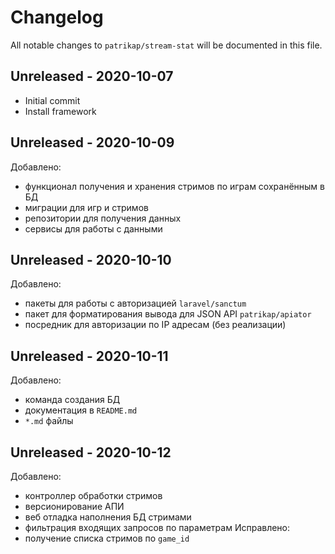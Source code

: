 # Changelog

All notable changes to `patrikap/stream-stat` will be documented in this file.

## Unreleased - 2020-10-07
 * Initial commit
 * Install framework


## Unreleased - 2020-10-09
Добавлено:
 * функционал получения и хранения стримов по играм сохранённым в БД
 * миграции для игр и стримов
 * репозитории для получения данных
 * сервисы для работы с данными

## Unreleased - 2020-10-10
Добавлено:
 * пакеты для работы с авторизацией `laravel/sanctum`
 * пакет для форматирования вывода для JSON API `patrikap/apiator`
 * посредник для авторизации по IP адресам (без реализации)
 
## Unreleased - 2020-10-11
Добавлено:
 * команда создания БД
 * документация в `README.md`
 * `*.md` файлы

## Unreleased - 2020-10-12
Добавлено:
 * контроллер обработки стримов
 * версионирование АПИ
 * веб отладка наполнения БД стримами
 * фильтрация входящих запросов по параметрам
Исправлено:
 * получение списка стримов по `game_id`
